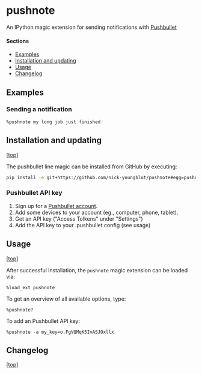 pushnote
========

An IPython magic extension for sending notifications with [Pushbullet](https://www.pushbullet.com/)

#### Sections

- [Examples](#examples)
- [Installation and updating](#installation-and-updating)
- [Usage](#usage)
- [Changelog](#changelog)


## Examples

### Sending a notification

`%pushnote my long job just finished`

## Installation and updating

[[top](#sections)]

The pushbullet line magic can be installed from GitHub by executing:

```bash
pip install -e git+https://github.com/nick-youngblut/pushnote#egg=pushnote
```

### Pushbullet API key

1. Sign up for a [Pushbullet account](https://www.pushbullet.com/).
1. Add some devices to your account (eg., computer, phone, tablet).
1. Get an API key ("Access Tolkens" under "Settings")
1. Add the API key to your .pushbullet config (see usage)

## Usage

[[top](#sections)]

After successful installation, the `pushnote` magic extension can be loaded via:

`%load_ext pushnote`

To get an overview of all available options, type:

`%pushnote?`

To add an Pushbullet API key:

`%pushnote -a my_key=o.FgVQMqK5IvASJOxllx`



## Changelog

[[top](#sections)]
